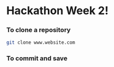 # Hackathon Week 2!

### To clone a repository
``` bash
git clone www.website.com
```

### To commit and save
